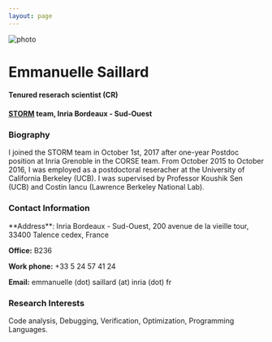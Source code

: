 ```yaml
---
layout: page
---
```


<div class="page-header row">
<div class="col-sm-2 prof-picture"><img src="{{site.baseurl}}/resources/moi.jpg" title="photo"/></div>
<div class="col-sm-10"><h1>Emmanuelle Saillard</h1></div>
<div class="col-sm-10"><h4>Tenured reserach scientist (CR)</h4></div>
<div class="col-sm-10"><h4> <a href="https://team.inria.fr/storm/" target="_blank">STORM</a> team, Inria Bordeaux - Sud-Ouest </h4></div>
</div>





<div class="panel panel-info" markdown="1">
  <div class="panel-heading">
    <h3 class="panel-title">Biography</h3>
  </div>
  <div class="panel-body">
I joined the STORM team in October 1st, 2017 after one-year Postdoc position at Inria Grenoble in the CORSE team. From October 2015 to October 2016, I was employed as a postdoctoral reseracher at the University of California Berkeley (UCB). I was supervised by Professor Koushik Sen (UCB) and Costin Iancu (Lawrence Berkeley National Lab). 
  </div>
</div>

<div class="panel panel-info" markdown="1">
  <div class="panel-heading">
    <h3 class="panel-title"><span class="glyphicon glyphicon-envelope"></span> Contact Information</h3>
  </div>
  <div class="panel-body">
<p  markdown="1">**Address**: Inria Bordeaux - Sud-Ouest, 200 avenue de la vieille tour, 33400 Talence cedex, France</p>
<p><b>Office:</b> B236 </p>
<p><b>Work phone:</b> +33 5 24 57 41 24 </p>
<p><b>Email:</b> emmanuelle (dot) saillard (at) inria (dot) fr </p>
  </div>
</div>


<div class="panel panel-info" markdown="1">
  <div class="panel-heading">
    <h3 class="panel-title">Research Interests</h3>
  </div>
  <div class="panel-body">
Code analysis, Debugging, Verification, Optimization, Programming Languages.
  </div>
</div>



